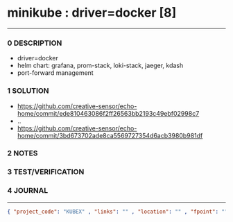 # minikube : driver=docker [8]
--------------------------------
### 0 DESCRIPTION

- driver=docker
- helm chart: grafana, prom-stack, loki-stack, jaeger, kdash
- port-forward management

### 1 SOLUTION

- https://github.com/creative-sensor/echo-home/commit/ede810463086f2ff26563bb2193c49ebf02998c7
- ..
- https://github.com/creative-sensor/echo-home/commit/3bd673702ade8ca5569727354d6acb3980b981df

### 2 NOTES


### 3 TEST/VERIFICATION


### 4 JOURNAL



--------------------------------
```json
{ "project_code": "KUBEX" , "links": "" , "location": "" , "fpoint": "" }
```
